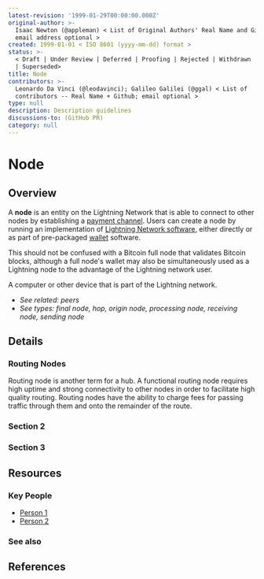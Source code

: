 ```yaml
---
latest-revision: '1999-01-29T00:00:00.000Z'
original-author: >-
  Isaac Newton (@appleman) < List of Original Authors' Real Name and Github;
  email address optional >
created: 1999-01-01 < ISO 8601 (yyyy-mm-dd) format >
status: >-
  < Draft | Under Review | Deferred | Proofing | Rejected | Withdrawn | Accepted
  | Superseded>
title: Node
contributors: >-
  Leonardo Da Vinci (@leodavinci); Galileo Galilei (@ggal) < List of
  contributors -- Real Name + Github; email optional >
type: null
description: Description guidelines
discussions-to: (GitHub PR)
category: null
---
```


# Node

## Overview

A **node** is an entity on the Lightning Network that is able to connect to other nodes by establishing a [payment channel](payment-channel.md). Users can create a node by running an implementation of [Lightning Network software](../lightning-software/implementations-of-lightning-network.md), either directly or as part of pre-packaged [wallet](../lightning-software/wallet/) software. 

This should not be confused with a Bitcoin full node that validates Bitcoin blocks, although a full node's wallet may also be simultaneously used as a Lightning node to the advantage of the Lightning network user.

A computer or other device that is part of the Lightning network.

* _See related: peers_
* _See types: final node, hop, origin node, processing node, receiving node, sending node_

## Details

### Routing Nodes

Routing node is another term for a hub. A functional routing node requires high uptime and strong connectivity to other nodes in order to facilitate high quality routing. Routing nodes have the ability to charge fees for passing traffic through them and onto the remainder of the route. 

### Section 2

### Section 3

## Resources

### Key People

* [Person 1](node.md)
* [Person 2](node.md)

### See also

## References

